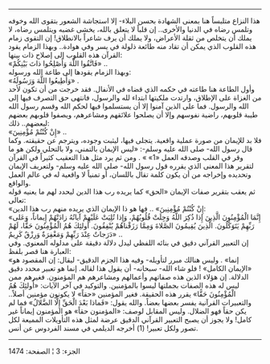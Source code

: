 ------------------------------------------------------------------------

هذا النزاع متلبساً هنا بمعنى الشهادة بحسن البلاء- إلا استجاشة الشعور
بتقوى الله وخوفه وتلمس رضاه في الدنيا والأخرى.. إن قلباً لا يتعلق بالله،
يخشى غضبه ويتلمس رضاه، لا يملك أن يتخلص من ثقلة الأعراض، ولا يملك أن يرف
شاعراً بالانطلاق! إن التقوى زمام هذه القلوب الذي يمكن أن تقاد منه طائعة
ذلولة في يسر وفي هوادة.. وبهذا الزمام يقود القرآن هذه القلوب إلى إصلاح
ذات بينها:  
«فَاتَّقُوا اللَّهَ وَأَصْلِحُوا ذاتَ بَيْنِكُمْ» ..  
وبهذا الزمام يقودها إلى طاعة الله ورسوله:  
«وَأَطِيعُوا اللَّهَ وَرَسُولَهُ» .  
وأول الطاعة هنا طاعته في حكمه الذي قضاه في الأنفال. فقد خرجت من أن تكون
لأحد من الغزاة على الإطلاق، وارتدت ملكيتها ابتداء لله والرسول، فانتهى حق
التصرف فيها إلى الله والرسول. فما على الذين آمنوا إلا أن يستسلموا فيها
لحكم الله وقسم رسول الله طيبة قلوبهم، راضية نفوسهم وإلا أن يصلحوا
علائقهم ومشاعرهم، ويصفوا قلوبهم بعضهم لبعضهم.. ذلك:  
«إِنْ كُنْتُمْ مُؤْمِنِينَ» ..  
فلا بد للإيمان من صورة عملية واقعية. يتجلى فيها، ليثبت وجوده، ويترجم عن
حقيقته. وكما قال رسول الله- صلى الله عليه وسلم-: «ليس الإيمان بالتمني،
ولا بالتحلي ولكن هو ما وقر في القلب وصدقه العمل «1» » . ومن ثم يرد مثل
هذا التعقيب كثيراً في القرآن لتقرير هذا المعنى الذي يقرره قول رسول الله-
صلى الله عليه وسلم- ولتعريف الإيمان وتحديده وإخراجه من أن يكون كلمة تقال
باللسان، أو تمنياً لا واقعية له في عالم العمل والواقع.  
ثم يعقب بتقرير صفات الإيمان «الحق» كما يريده رب هذا الدين ليحدد لهم ما
يعنيه قوله تعالى:  
«إِنْ كُنْتُمْ مُؤْمِنِينَ» .. فها هو ذا الإيمان الذي يريده منهم رب هذا الدين:  
«إِنَّمَا الْمُؤْمِنُونَ الَّذِينَ إِذا ذُكِرَ اللَّهُ وَجِلَتْ قُلُوبُهُمْ، وَإِذا تُلِيَتْ عَلَيْهِمْ آياتُهُ
زادَتْهُمْ إِيماناً، وَعَلى رَبِّهِمْ يَتَوَكَّلُونَ. الَّذِينَ يُقِيمُونَ الصَّلاةَ وَمِمَّا رَزَقْناهُمْ
يُنْفِقُونَ. أُولئِكَ هُمُ الْمُؤْمِنُونَ حَقًّا، لَهُمْ دَرَجاتٌ عِنْدَ رَبِّهِمْ وَمَغْفِرَةٌ وَرِزْقٌ كَرِيمٌ» ..  
إن التعبير القرآني دقيق في بنائه اللفظي ليدل دلالة دقيقة على مدلوله
المعنوي. وفي العبارة هنا قصر بلفظ:  
«إنما» . وليس هنالك مبرر لتأويله- وفيه هذا الجزم الدقيق- ليقال: إن
المقصود هو «الإيمان الكامل» ! فلو شاء الله- سبحانه- أن يقول هذا لقاله.
إنما هو تعبير محدد دقيق الدلالة. إن هؤلاء الذين هذه صفاتهم وأعمالهم
ومشاعرهم هم المؤمنون. فغيرهم ممن ليس له هذه الصفات بجملتها ليسوا
بالمؤمنين. والتوكيد في آخر الآيات: «أُولئِكَ هُمُ الْمُؤْمِنُونَ حَقًّا» يقرر هذه
الحقيقة. فغير المؤمنين «حقاً» لا يكونون مؤمنين أصلاً.. والتعبيرات القرآنية
يفسر بعضها بعضاً. والله يقول: «فَماذا بَعْدَ الْحَقِّ إِلَّا الضَّلالُ» فما لم يكن حقاً
فهو الضلال. وليس المقابل لوصف: «المؤمنون حقاً» هو المؤمنون إيماناً غير
كامل! ولا يجوز أن يصبح التعبير القرآني الدقيق عرضة لمثل هذه التأويلات
المميعة لكل تصور ولكل تعبير\! (1) أخرجه الديلمي في مسند الفردوس عن أنس.

------------------------------------------------------------------------

الجزء: 3 ¦ الصفحة: 1474
